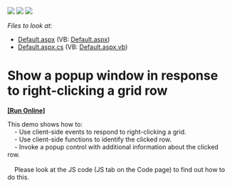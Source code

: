 <!-- default badges list -->
![](https://img.shields.io/endpoint?url=https://codecentral.devexpress.com/api/v1/VersionRange/128544446/13.1.4%2B)
[![](https://img.shields.io/badge/Open_in_DevExpress_Support_Center-FF7200?style=flat-square&logo=DevExpress&logoColor=white)](https://supportcenter.devexpress.com/ticket/details/E56)
[![](https://img.shields.io/badge/📖_How_to_use_DevExpress_Examples-e9f6fc?style=flat-square)](https://docs.devexpress.com/GeneralInformation/403183)
<!-- default badges end -->
<!-- default file list -->
*Files to look at*:

* [Default.aspx](./CS/Default.aspx) (VB: [Default.aspx](./VB/Default.aspx))
* [Default.aspx.cs](./CS/Default.aspx.cs) (VB: [Default.aspx.vb](./VB/Default.aspx.vb))
<!-- default file list end -->
# Show a popup window in response to right-clicking a grid row
<!-- run online -->
**[[Run Online]](https://codecentral.devexpress.com/e56/)**
<!-- run online end -->


<p>This demo shows how to:<br />
    - Use client-side events to respond to right-clicking a grid. <br />
    - Use client-side functions to identify the clicked row.<br />
    - Invoke a popup control with additional information about the clicked row.<br />
    <br />
    Please look at the JS code (JS tab on the Code page) to find out how to do this.</p>

<br/>


